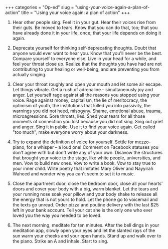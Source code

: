 +++
categories = "Op-ed"
slug = "using-your-voice-again-a-plan-of-action"
title = "Using your voice again: a plan of action"
+++

1. Hear other people sing. Feel it in your gut. Hear their voices rise from their guts. Be moved to tears. Know that you can do that, too; that you have already done it in your life, once; that your life depends on doing it again.

2. Deprecate yourself for thinking self-deprecating thoughts. Doubt that anyone would ever want to hear you. Know that you'll never be the best. Compare yourself to everyone else. Live in your head for a while, and feel your throat close up. Realize that the thoughts you have had are not contributing to your healing or well-being, and are preventing you from actually singing.

3. Clear your throat roughly and open your mouth and let some air escape. Let things vibrate. Get a rush of adrenaline – simultaneously joy and anger. Let yourself rage against all the reasons you stopped using your voice. Rage against money, capitalism, the lie of meritocracy, the optimism of youth, the institutions that lulled you into passivity, the warnings you did not heed, misogyny. Shame, emotional abuse, trauma, microagressions. Sore throats, lies. Shed your tears for all those moments of connection you lost because you did not sing. Sing out grief and anger. Sing it in public. Use it to find your voice again. Get called "too much", make everyone worry about your darkness.

4. Try to expand the definition of voice for yourself. Settle for mezzo-piano, for a whisper – a loud one! Comment on Facebook statuses you don't agree with but don't write any of your own. Disavow the structures that brought your voice to the stage, like white people, universities, and men. Vow to build new ones. Vow to write a book. Vow to stay true to your inner child. Write poetry that imitates Mary Oliver and Nayyirah Waheed and wonder why you can't seem to set it to music.

5. Close the apartment door, close the bedroom door, close all your hearts' doors and cover your body with a big, warm blanket. Let the tears and your running nose soak your pillow and your body shake to release all the energy that is not yours to hold. Let the phone go to voicemail and the texts go unread. Order pizza and poutine delivery with the last $25 left in your bank account. Tell your cat she is the only one who ever loved you the way you needed to be loved.

6. The next morning, meditate for ten minutes. After the bell dings in your meditation app, slowly open your eyes and let the slanted rays of the sun warm your cheeks and your open hands. Stand up and walk over to the piano. Strike an A and inhale. Start to sing.
